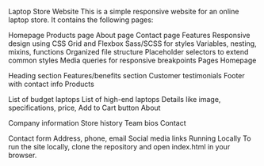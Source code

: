Laptop Store Website
This is a simple responsive website for an online laptop store. It contains the following pages:

Homepage
Products page
About page
Contact page
Features
Responsive design using CSS Grid and Flexbox
Sass/SCSS for styles
Variables, nesting, mixins, functions
Organized file structure
Placeholder selectors to extend common styles
Media queries for responsive breakpoints
Pages
Homepage

Heading section
Features/benefits section
Customer testimonials
Footer with contact info
Products

List of budget laptops
List of high-end laptops
Details like image, specifications, price, Add to Cart button
About

Company information
Store history
Team bios
Contact

Contact form
Address, phone, email
Social media links
Running Locally
To run the site locally, clone the repository and open index.html in your browser.